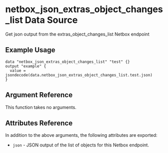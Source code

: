 # netbox\_json\_extras\_object\_changes\_list Data Source

Get json output from the extras_object_changes_list Netbox endpoint

## Example Usage

```hcl
data "netbox_json_extras_object_changes_list" "test" {}
output "example" {
  value = jsondecode(data.netbox_json_extras_object_changes_list.test.json)
}
```

## Argument Reference

This function takes no arguments.

## Attributes Reference

In addition to the above arguments, the following attributes are exported:
* ``json`` - JSON output of the list of objects for this Netbox endpoint.

